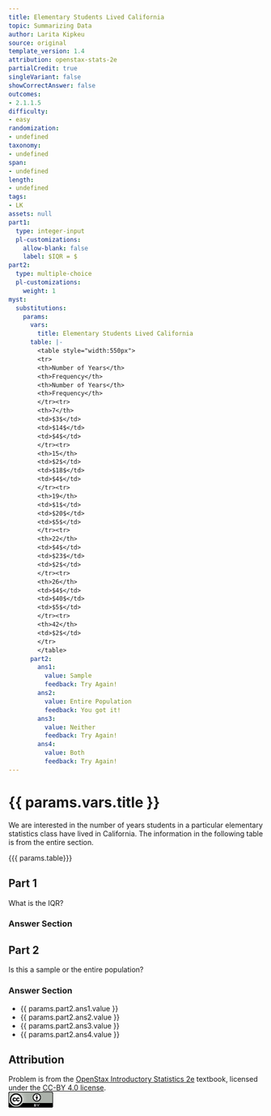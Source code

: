 ```yaml
---
title: Elementary Students Lived California
topic: Summarizing Data
author: Larita Kipkeu
source: original
template_version: 1.4
attribution: openstax-stats-2e
partialCredit: true
singleVariant: false
showCorrectAnswer: false
outcomes:
- 2.1.1.5
difficulty:
- easy
randomization:
- undefined
taxonomy:
- undefined
span:
- undefined
length:
- undefined
tags:
- LK
assets: null
part1:
  type: integer-input
  pl-customizations:
    allow-blank: false
    label: $IQR = $
part2:
  type: multiple-choice
  pl-customizations:
    weight: 1
myst:
  substitutions:
    params:
      vars:
        title: Elementary Students Lived California
      table: |-
        <table style="width:550px">
        <tr>
        <th>Number of Years</th>
        <th>Frequency</th>
        <th>Number of Years</th>
        <th>Frequency</th>
        </tr><tr>
        <th>7</th>
        <td>$3$</td>
        <td>$14$</td>
        <td>$4$</td>
        </tr><tr>
        <th>15</th>
        <td>$2$</td>
        <td>$18$</td>
        <td>$4$</td>
        </tr><tr>
        <th>19</th>
        <td>$1$</td>
        <td>$20$</td>
        <td>$5$</td>
        </tr><tr>
        <th>22</th>
        <td>$4$</td>
        <td>$23$</td>
        <td>$2$</td>
        </tr><tr>
        <th>26</th>
        <td>$4$</td>
        <td>$40$</td>
        <td>$5$</td>
        </tr><tr>
        <th>42</th>
        <td>$2$</td>
        </tr>
        </table>
      part2:
        ans1:
          value: Sample
          feedback: Try Again!
        ans2:
          value: Entire Population
          feedback: You got it!
        ans3:
          value: Neither
          feedback: Try Again!
        ans4:
          value: Both
          feedback: Try Again!
---
```

# {{ params.vars.title }}
We are interested in the number of years students in a particular elementary statistics class have lived in California. The information in the following table is from the entire section.

{{{ params.table}}}

## Part 1

What is the IQR?

### Answer Section

## Part 2

Is this a sample or the entire population?

### Answer Section

- {{ params.part2.ans1.value }}
- {{ params.part2.ans2.value }}
- {{ params.part2.ans3.value }}
- {{ params.part2.ans4.value }}

## Attribution

Problem is from the [OpenStax Introductory Statistics 2e](https://openstax.org/books/introductory-statistics-2e) textbook, licensed under the [CC-BY 4.0 license](https://creativecommons.org/licenses/by/4.0/).<br>![Image representing the Creative Commons 4.0 BY license.](https://raw.githubusercontent.com/firasm/bits/master/by.png)